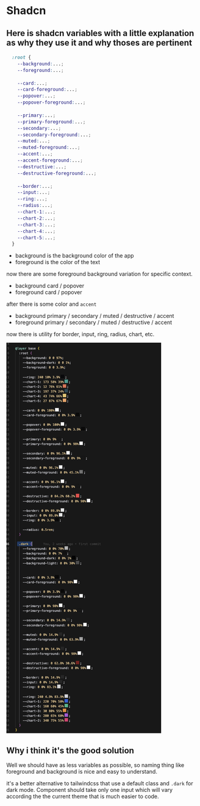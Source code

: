 # Shadcn

## Here is shadcn variables with a little explanation as why they use it and why thoses are pertinent 

```css
  :root {
    --background:...;
    --foreground:...;
  
    --card:...;
    --card-foreground:...;
    --popover:...;
    --popover-foreground:...;
  
    --primary:...;
    --primary-foreground:...;
    --secondary:...;
    --secondary-foreground:...;
    --muted:...;
    --muted-foreground:...;
    --accent:...;
    --accent-foreground:...;
    --destructive:...;
    --destructive-foreground:...;

    --border:...;
    --input:...;
    --ring:...;
    --radius:...;
    --chart-1:...;
    --chart-2:...;
    --chart-3:...;
    --chart-4:...;
    --chart-5:...;
  }
```

- background is the background color of the app
- foreground is the color of the text

now there are some foreground background variation for specific context.

- background card / popover
- foreground card / popover


after there is some color and `accent` 

- background primary / secondary / muted / destructive / accent
- foreground primary / secondary / muted / destructive / accent

now there is utility for border, input, ring, radius, chart, etc.

![shadcn colors](./shadcn-color.png)

## Why i think it's the good solution

Well we should have as less variables as possible, so naming thing like foreground and background is nice and easy to understand.

it's a better alternative to tailwindcss that use a default class and `.dark` for dark mode. Component should take only one input which will vary according the the current theme that is much easier to code.